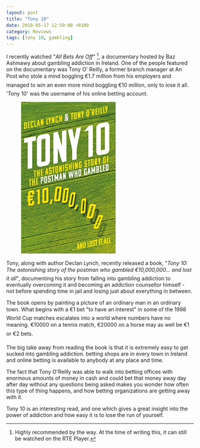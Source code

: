 ```yaml
---
layout: post
title: "Tony 10"
date: 2018-05-17 12:59:00 +0100
category: Reviews
tags: [tony 10, gambling]
---
```


I recently watched "_All Bets Are Off_" [^1], a documentary hosted by Baz Ashmawy about gambling addiction in Ireland. One of the people featured on the documentary was Tony O' Reilly, a former branch manager at An Post who stole a mind boggling €1.7 million from his employers and managed to win an even more mind boggling €10 million, only to lose it all. 'Tony 10' was the username of his online betting account.

<figure>
	<img src="/images/2018/5/tony10.png" width="254" />
</figure>

Tony, along with author Declan Lynch, recently released a book,  "_Tony 10: The astonishing story of the postman who gambled €10,000,000... and lost it all_", documenting his story from falling into gambling addiction to eventually overcoming it and becoming an addiction counsellor himself - not before spending time in jail and losing just about everything in between.

The book opens by painting a picture of an ordinary man in an ordinary town. What begins with a €1 bet "to have an interest" in some of the 1998 World Cup matches escalates into a world where numbers have no meaning. €10000 on a tennis match, €20000 on a horse may as well be €1 or €2 bets. 

The big take away from reading the book is that it is extremely easy to get sucked into gambling addiction. betting shops are in every town in Ireland and online betting is available to anybody at any place and time. 

The fact that Tony O'Reilly was able to walk into betting offices with enormous amounts of money in cash and could bet that money away day after day without any questions being asked makes you wonder how often this type of thing happens, and how betting organizations are getting away with it.

Tony 10 is an interesting read, and one which gives a great insight into the power of addiction and how easy it is to lose the run of yourself.

[^1]: Highly recommended by the way. At the time of writing this, it can still be watched on the RTE Player.